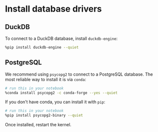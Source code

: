 # Install database drivers

## DuckDB

To connect to a DuckDB database, install `duckdb-engine`:

```sh
%pip install duckdb-engine --quiet
```

## PostgreSQL

We recommend using `psycopg2` to connect to a PostgreSQL database. The most reliable
way to install it is via `conda`:

```sh
# run this in your notebook
%conda install psycopg2 -c conda-forge --yes --quiet
```

If you don't have conda, you can install it with `pip`:

```sh
# run this in your notebook
%pip install psycopg2-binary --quiet
```

Once installed, restart the kernel.